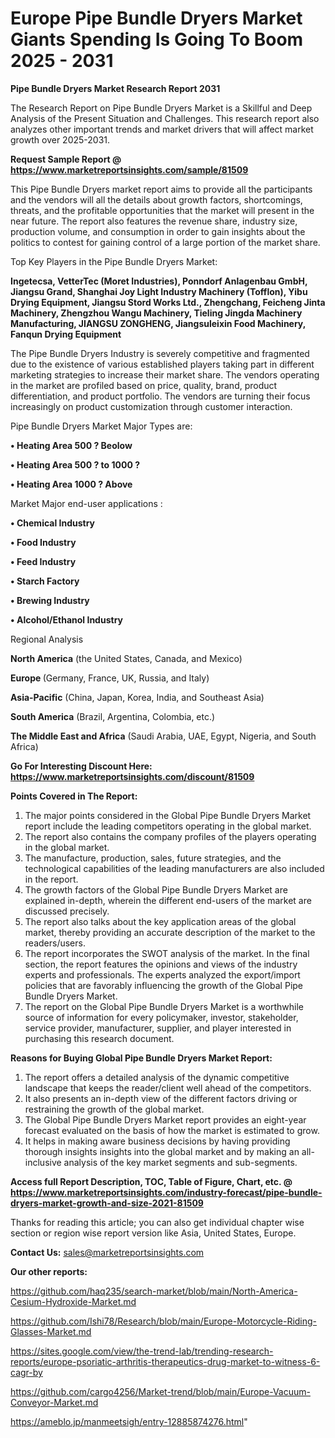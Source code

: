 # Europe Pipe Bundle Dryers Market Giants Spending Is Going To Boom 2025 - 2031

<strong>Pipe Bundle Dryers Market Research Report 2031</strong>

The Research Report on Pipe Bundle Dryers Market is a Skillful and Deep Analysis of the Present Situation and Challenges. This research report also analyzes other important trends and market drivers that will affect market growth over 2025-2031.

<strong>Request Sample Report @ <a href=https://www.marketreportsinsights.com/sample/81509>https://www.marketreportsinsights.com/sample/81509</a></strong>

This Pipe Bundle Dryers market report aims to provide all the participants and the vendors will all the details about growth factors, shortcomings, threats, and the profitable opportunities that the market will present in the near future. The report also features the revenue share, industry size, production volume, and consumption in order to gain insights about the politics to contest for gaining control of a large portion of the market share.

Top Key Players in the Pipe Bundle Dryers Market:

<strong>Ingetecsa, VetterTec (Moret Industries), Ponndorf Anlagenbau GmbH, Jiangsu Grand, Shanghai Joy Light Industry Machinery (Tofflon), Yibu Drying Equipment, Jiangsu Stord Works Ltd., Zhengchang, Feicheng Jinta Machinery, Zhengzhou Wangu Machinery, Tieling Jingda Machinery Manufacturing, JIANGSU ZONGHENG, Jiangsuleixin Food Machinery, Fanqun Drying Equipment</strong>

The Pipe Bundle Dryers Industry is severely competitive and fragmented due to the existence of various established players taking part in different marketing strategies to increase their market share. The vendors operating in the market are profiled based on price, quality, brand, product differentiation, and product portfolio. The vendors are turning their focus increasingly on product customization through customer interaction.

Pipe Bundle Dryers Market Major Types are:

<strong>• Heating Area 500 ? Beolow

• Heating Area 500 ? to 1000 ?

• Heating Area 1000 ? Above</strong>

Market Major end-user applications :

<strong>• Chemical Industry

• Food Industry

• Feed Industry

• Starch Factory

• Brewing Industry

• Alcohol/Ethanol Industry</strong>

Regional Analysis

</u><strong><b>North America</b></strong> (the United States, Canada, and Mexico)

<strong><b>Europe </b></strong>(Germany, France, UK, Russia, and Italy)

<strong><b>Asia-Pacific</b></strong> (China, Japan, Korea, India, and Southeast Asia)

<strong><b>South America</b></strong> (Brazil, Argentina, Colombia, etc.)

<strong><b>The Middle East and Africa</b></strong> (Saudi Arabia, UAE, Egypt, Nigeria, and South Africa)

<strong>Go For Interesting Discount Here: <a href=https://www.marketreportsinsights.com/discount/81509>https://www.marketreportsinsights.com/discount/81509</a></strong>

<strong>Points Covered in The Report:</strong>
<ol>
  <li>The major points considered in the Global Pipe Bundle Dryers Market report include the leading competitors operating in the global market.</li>
  <li>The report also contains the company profiles of the players operating in the global market.</li>
  <li>The manufacture, production, sales, future strategies, and the technological capabilities of the leading manufacturers are also included in the report.</li>
  <li>The growth factors of the Global Pipe Bundle Dryers Market are explained in-depth, wherein the different end-users of the market are discussed precisely.</li>
  <li>The report also talks about the key application areas of the global market, thereby providing an accurate description of the market to the readers/users.</li>
  <li>The report incorporates the SWOT analysis of the market. In the final section, the report features the opinions and views of the industry experts and professionals. The experts analyzed the export/import policies that are favorably influencing the growth of the Global Pipe Bundle Dryers Market.</li>
  <li>The report on the Global Pipe Bundle Dryers Market is a worthwhile source of information for every policymaker, investor, stakeholder, service provider, manufacturer, supplier, and player interested in purchasing this research document.</li>
</ol>
<strong>Reasons for Buying Global Pipe Bundle Dryers Market Report:</strong>

<ol>
  <li>The report offers a detailed analysis of the dynamic competitive landscape that keeps the reader/client well ahead of the competitors.</li>
  <li>It also presents an in-depth view of the different factors driving or restraining the growth of the global market.</li>
  <li>The Global Pipe Bundle Dryers Market report provides an eight-year forecast evaluated on the basis of how the market is estimated to grow.</li>
  <li>It helps in making aware business decisions by having providing thorough insights insights into the global market and by making an all-inclusive analysis of the key market segments and sub-segments.</li>
</ol>
<strong>Access full Report Description, TOC, Table of Figure, Chart, etc. @ <a href=https://www.marketreportsinsights.com/industry-forecast/pipe-bundle-dryers-market-growth-and-size-2021-81509>https://www.marketreportsinsights.com/industry-forecast/pipe-bundle-dryers-market-growth-and-size-2021-81509</a></strong>


Thanks for reading this article; you can also get individual chapter wise section or region wise report version like Asia, United States, Europe.

<strong>Contact Us:</strong>
sales@marketreportsinsights.com

<strong>Our other reports:</strong>

<a href=https://github.com/haq235/search-market/blob/main/North-America-Cesium-Hydroxide-Market.md>https://github.com/haq235/search-market/blob/main/North-America-Cesium-Hydroxide-Market.md</a>

<a href=https://github.com/Ishi78/Research/blob/main/Europe-Motorcycle-Riding-Glasses-Market.md>https://github.com/Ishi78/Research/blob/main/Europe-Motorcycle-Riding-Glasses-Market.md</a>

<a href=https://sites.google.com/view/the-trend-lab/trending-research-reports/europe-psoriatic-arthritis-therapeutics-drug-market-to-witness-6-cagr-by>https://sites.google.com/view/the-trend-lab/trending-research-reports/europe-psoriatic-arthritis-therapeutics-drug-market-to-witness-6-cagr-by</a>

<a href=https://github.com/cargo4256/Market-trend/blob/main/Europe-Vacuum-Conveyor-Market.md>https://github.com/cargo4256/Market-trend/blob/main/Europe-Vacuum-Conveyor-Market.md</a>

<a href=https://ameblo.jp/manmeetsigh/entry-12885874276.html>https://ameblo.jp/manmeetsigh/entry-12885874276.html</a>"
